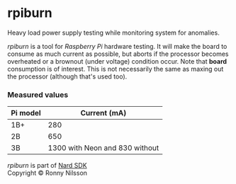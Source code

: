# rpiburn
Heavy load power supply testing while monitoring system for anomalies.

*rpiburn* is a tool for *Raspberry Pi* hardware testing. It will make the
board to consume as much current as possible, but aborts if the processor
becomes overheated or a brownout (under voltage) condition occur. Note
that **board** consumption is of interest. This is not necessarily the same
as maxing out the processor (although that's used too).

### Measured values
| Pi model | Current (mA)                    |
| -------- | ------------------------------- |
| 1B+      | 280                             |
| 2B       | 650                             |
| 3B       | 1300 with Neon and 830 without  |

*rpiburn* is part of [Nard SDK](http://www.arbetsmyra.dyndns.org/nard/ "Nard SDK")   
Copyright &copy; Ronny Nilsson

